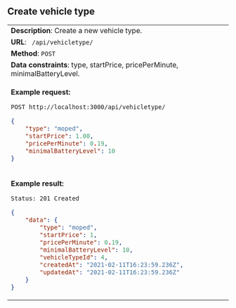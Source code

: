 ## Create vehicle type

<table>
    <tr><td> <b>Description</b>: Create a new vehicle type. </td></tr>
    <tr><td> <b>URL</b>: <code> /api/vehicletype/ </code> </td></tr>
    <tr><td> <b>Method</b>: <code>POST</code> </td></tr>
    <tr><td> <b>Data constraints</b>: type, startPrice, pricePerMinute, minimalBatteryLevel.</td></tr>
<tr><td>

**Example request:**

 `POST http://localhost:3000/api/vehicletype/`

``` json
{
    "type": "moped",
    "startPrice": 1.00,
    "pricePerMinute": 0.19,
    "minimalBatteryLevel": 10
}
```

</td></tr>
<tr><td>

**Example result:**

 `Status: 201 Created`

``` json
{
    "data": {
        "type": "moped",
        "startPrice": 1,
        "pricePerMinute": 0.19,
        "minimalBatteryLevel": 10,
        "vehicleTypeId": 4,
        "createdAt": "2021-02-11T16:23:59.236Z",
        "updatedAt": "2021-02-11T16:23:59.236Z"
    }
}
```

</td></tr>
</table>
